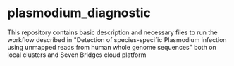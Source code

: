 # plasmodium_diagnostic
This repository contains basic description and necessary files to run the workflow described in "Detection of species-specific Plasmodium infection using unmapped reads from human whole genome sequences" both on local clusters and Seven Bridges cloud platform
